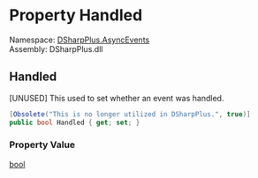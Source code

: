# Property Handled

Namespace: [DSharpPlus.AsyncEvents](DSharpPlus.AsyncEvents.md)  
Assembly: DSharpPlus.dll

## <a id="DSharpPlus_AsyncEvents_AsyncEventArgs_Handled"></a>Handled

[UNUSED] This used to set whether an event was handled.

```csharp
[Obsolete("This is no longer utilized in DSharpPlus.", true)]
public bool Handled { get; set; }
```

### Property Value

[bool](https://learn.microsoft.com/dotnet/api/system.boolean)

